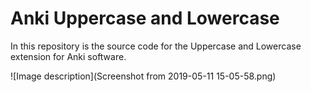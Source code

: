 # Anki Uppercase and Lowercase
In this repository is the source code for the Uppercase and Lowercase extension for Anki software.

![Image description](Screenshot from 2019-05-11 15-05-58.png)
